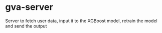 # gva-server

Server to fetch user data, input it to the XGBoost model, retrain the model and send the output
